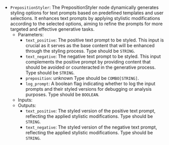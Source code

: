 - `PrepositionStyler`: The PrepositionStyler node dynamically generates styling options for text prompts based on predefined templates and user selections. It enhances text prompts by applying stylistic modifications according to the selected options, aiming to refine the prompts for more targeted and effective generative tasks.
    - Parameters:
        - `text_positive`: The positive text prompt to be styled. This input is crucial as it serves as the base content that will be enhanced through the styling process. Type should be `STRING`.
        - `text_negative`: The negative text prompt to be styled. This input complements the positive prompt by providing content that should be avoided or counteracted in the generative process. Type should be `STRING`.
        - `preposition`: unknown Type should be `COMBO[STRING]`.
        - `log_prompt`: A boolean flag indicating whether to log the input prompts and their styled versions for debugging or analysis purposes. Type should be `BOOLEAN`.
    - Inputs:
    - Outputs:
        - `text_positive`: The styled version of the positive text prompt, reflecting the applied stylistic modifications. Type should be `STRING`.
        - `text_negative`: The styled version of the negative text prompt, reflecting the applied stylistic modifications. Type should be `STRING`.
